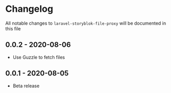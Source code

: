 # Changelog

All notable changes to `laravel-storyblok-file-proxy` will be documented in this file

## 0.0.2 - 2020-08-06

- Use Guzzle to fetch files

## 0.0.1 - 2020-08-05

- Beta release
